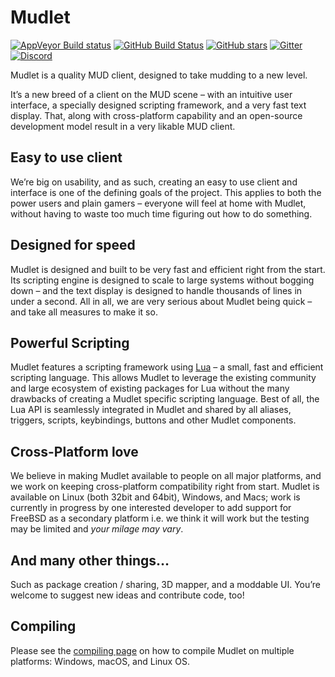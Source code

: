 
# Mudlet

[![AppVeyor Build status](https://ci.appveyor.com/api/projects/status/31fqq844br6g6i40/branch/development?svg=true)](https://ci.appveyor.com/project/Mudlet/mudlet/branch/development) [![GitHub Build Status](https://travis-ci.org/Mudlet/Mudlet.svg?branch=development)](https://travis-ci.org/Mudlet/Mudlet) [![GitHub stars](https://img.shields.io/github/stars/Mudlet/Mudlet.svg)](https://github.com/Mudlet/Mudlet/stargazers) [![Gitter](https://badges.gitter.im/Join%20Chat.svg)](https://gitter.im/Mudlet/Mudlet?utm_source=badge&utm_medium=badge&utm_campaign=pr-badge&utm_content=badge) [![Discord](https://img.shields.io/badge/discord-join%20chat-7289DA.svg)](https://discord.gg/kuYvMQ9)

Mudlet is a quality MUD client, designed to take mudding to a new level.

It’s a new breed of a client on the MUD scene – with an intuitive user interface, a specially designed scripting framework, and a very fast text display. That, along with cross-platform capability and an open-source development model result in a very likable MUD client.

## Easy to use client

We’re big on usability, and as such, creating an easy to use client and interface is one of the defining goals of the project. This applies to both the power users and plain gamers – everyone will feel at home with Mudlet, without having to waste too much time figuring out how to do something.

## Designed for speed

Mudlet is designed and built to be very fast and efficient right from the start. Its scripting engine is designed to scale to large systems without bogging down – and the text display is designed to handle thousands of lines in under a second. All in all, we are very serious about Mudlet being quick – and take all measures to make it so.

## Powerful Scripting

Mudlet features a scripting framework using [Lua](https://www.lua.org/) – a small, fast and efficient scripting language. This allows Mudlet to leverage the existing community and large ecosystem of existing packages for Lua without the many drawbacks of creating a Mudlet specific scripting language. Best of all, the Lua API is seamlessly integrated in Mudlet and shared by all aliases, triggers, scripts, keybindings, buttons and other Mudlet components.

## Cross-Platform love

We believe in making Mudlet available to people on all major platforms, and we work on keeping cross-platform compatibility right from start. Mudlet is available on Linux (both 32bit and 64bit), Windows, and Macs; work is currently in progress by one interested developer to add support for FreeBSD as a secondary platform i.e. we think it will work but the testing may be limited and *your milage may vary*.

## And many other things…

Such as package creation / sharing, 3D mapper, and a moddable UI. You’re welcome to suggest new ideas and contribute code, too!

## Compiling

Please see the [compiling page](https://wiki.mudlet.org/w/Compiling_Mudlet) on how to compile Mudlet on multiple platforms: Windows, macOS, and Linux OS.
